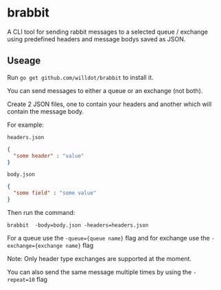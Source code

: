# brabbit
A CLI tool for sending rabbit messages to a selected queue / exchange using predefined headers and message bodys saved as JSON.


## Useage

Run `go get github.com/willdot/brabbit` to install it.

You can send messages to either a queue or an exchange (not both).

Create 2 JSON files, one to contain your headers and another which will contain the message body.

For example:

`headers.json`
``` json
{
  "some header" : "value"
}
```

`body.json`
```json
{
  "some field" : "some value"
}
```
Then run the command:

`brabbit  -body=body.json -headers=headers.json` 

For a queue use the `-queue={queue name}` flag and for exchange use the `-exchange={exchange name}` flag

Note: Only header type exchanges are supported at the moment.


You can also send the same message multiple times by using the `-repeat=10` flag
